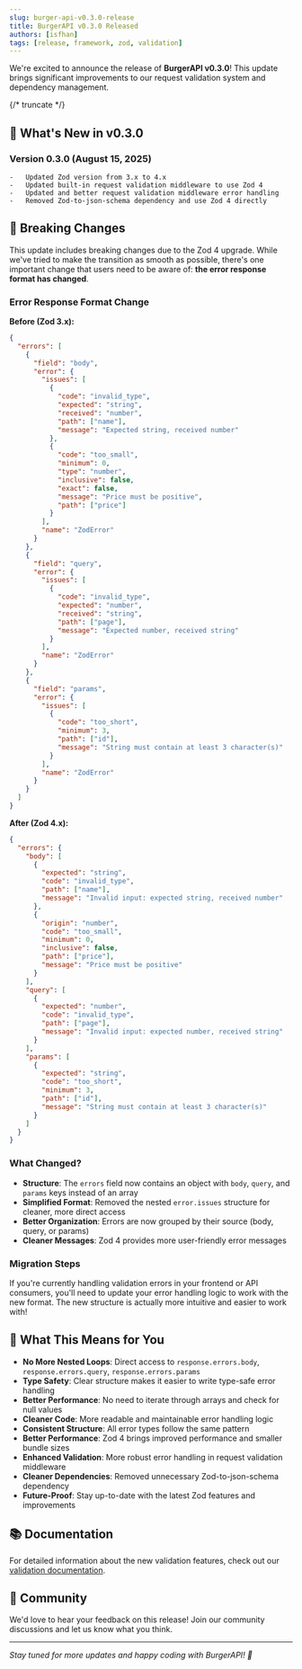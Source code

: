 ```yaml
---
slug: burger-api-v0.3.0-release
title: BurgerAPI v0.3.0 Released 
authors: [isfhan]
tags: [release, framework, zod, validation]
---
```


We're excited to announce the release of **BurgerAPI v0.3.0**! This update brings significant improvements to our request validation system and dependency management.

{/* truncate */}

## 🚀 What's New in v0.3.0

### Version 0.3.0 (August 15, 2025)

    -   Updated Zod version from 3.x to 4.x
    -   Updated built-in request validation middleware to use Zod 4
    -   Updated and better request validation middleware error handling
    -   Removed Zod-to-json-schema dependency and use Zod 4 directly

## 🔧 Breaking Changes

This update includes breaking changes due to the Zod 4 upgrade. While we've tried to make the transition as smooth as possible, there's one important change that users need to be aware of: **the error response format has changed**.

### Error Response Format Change

**Before (Zod 3.x):**
```json
{
  "errors": [
    {
      "field": "body",
      "error": {
        "issues": [
          {
            "code": "invalid_type",
            "expected": "string",
            "received": "number",
            "path": ["name"],
            "message": "Expected string, received number"
          },
          {
            "code": "too_small",
            "minimum": 0,
            "type": "number",
            "inclusive": false,
            "exact": false,
            "message": "Price must be positive",
            "path": ["price"]
          }
        ],
        "name": "ZodError"
      }
    },
    {
      "field": "query",
      "error": {
        "issues": [
          {
            "code": "invalid_type",
            "expected": "number",
            "received": "string",
            "path": ["page"],
            "message": "Expected number, received string"
          }
        ],
        "name": "ZodError"
      }
    },
    {
      "field": "params",
      "error": {
        "issues": [
          {
            "code": "too_short",
            "minimum": 3,
            "path": ["id"],
            "message": "String must contain at least 3 character(s)"
          }
        ],
        "name": "ZodError"
      }
    }
  ]
}
```

**After (Zod 4.x):**
```json
{
  "errors": {
    "body": [
      {
        "expected": "string",
        "code": "invalid_type",
        "path": ["name"],
        "message": "Invalid input: expected string, received number"
      },
      {
        "origin": "number",
        "code": "too_small",
        "minimum": 0,
        "inclusive": false,
        "path": ["price"],
        "message": "Price must be positive"
      }
    ],
    "query": [
      {
        "expected": "number",
        "code": "invalid_type",
        "path": ["page"],
        "message": "Invalid input: expected number, received string"
      }
    ],
    "params": [
      {
        "expected": "string",
        "code": "too_short",
        "minimum": 3,
        "path": ["id"],
        "message": "String must contain at least 3 character(s)"
      }
    ]
  }
}
```

### What Changed?

- **Structure**: The `errors` field now contains an object with `body`, `query`, and `params` keys instead of an array
- **Simplified Format**: Removed the nested `error.issues` structure for cleaner, more direct access
- **Better Organization**: Errors are now grouped by their source (body, query, or params)
- **Cleaner Messages**: Zod 4 provides more user-friendly error messages

### Migration Steps

If you're currently handling validation errors in your frontend or API consumers, you'll need to update your error handling logic to work with the new format. The new structure is actually more intuitive and easier to work with!


## 🎯 What This Means for You

- **No More Nested Loops**: Direct access to `response.errors.body`, `response.errors.query`, `response.errors.params`
- **Type Safety**: Clear structure makes it easier to write type-safe error handling
- **Better Performance**: No need to iterate through arrays and check for null values
- **Cleaner Code**: More readable and maintainable error handling logic
- **Consistent Structure**: All error types follow the same pattern
- **Better Performance**: Zod 4 brings improved performance and smaller bundle sizes
- **Enhanced Validation**: More robust error handling in request validation middleware
- **Cleaner Dependencies**: Removed unnecessary Zod-to-json-schema dependency
- **Future-Proof**: Stay up-to-date with the latest Zod features and improvements

## 📚 Documentation

For detailed information about the new validation features, check out our [validation documentation](/docs/request-handling/validation).

## 🤝 Community

We'd love to hear your feedback on this release! Join our community discussions and let us know what you think.

---

*Stay tuned for more updates and happy coding with BurgerAPI! 🍔*
